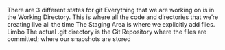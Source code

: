 There are 3 different states for git
Everything that we are working on is in the Working Directory. This is where all the code and directories that we’re creating live all the time
The Staging Area is where we explicitly add files. Limbo
The actual .git directory is the Git Repository where the files are committed; where our snapshots are stored
